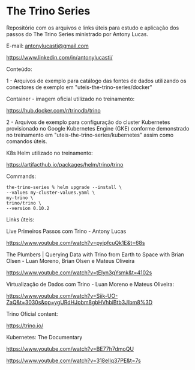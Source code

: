 # The Trino Series

Repositório com os arquivos e links úteis para estudo e aplicação dos passos do The Trino Series ministrado por Antony Lucas.

E-mail: antonylucasti@gmail.com

https://www.linkedin.com/in/antonylucasti/


Conteúdo:

1 - Arquivos de exemplo para catálogo das fontes de dados utilizando os conectores de exemplo em "uteis-the-trino-series/docker"

Container - imagem oficial utilizado no treinamento:

https://hub.docker.com/r/trinodb/trino


2 - Arquivos de exemplo para configuração do cluster Kubernetes provisionado no Google Kubernetes Engine (GKE) conforme demonstrado no treinamento em "uteis-the-trino-series/kubernetes" assim como comandos úteis.

K8s Helm utilizado no treinamento:

https://artifacthub.io/packages/helm/trino/trino

Commands:

```
the-trino-series % helm upgrade --install \ 
--values my-cluster-values.yaml \
my-trino \
trino/trino \
--version 0.10.2
```


Links úteis:



Live Primeiros Passos com Trino - Antony Lucas

https://www.youtube.com/watch?v=pyipfcuQk1E&t=68s


The Plumbers | Querying Data with Trino from Earth to Space with Brian Olsen - Luan Moreno, Brian Olsen e Mateus Oliveira

https://www.youtube.com/watch?v=tElyn3qYsmk&t=4102s


Virtualização de Dados com Trino - Luan Moreno e Mateus Oliveira:

https://www.youtube.com/watch?v=Siik-UO-ZaQ&t=3030s&pp=ygURdHJpbm8gbHVhbiBtb3Jlbm8%3D


Trino Oficial content:

https://trino.io/


Kubernetes: The Documentary 

https://www.youtube.com/watch?v=BE77h7dmoQU

https://www.youtube.com/watch?v=318elIq37PE&t=7s


